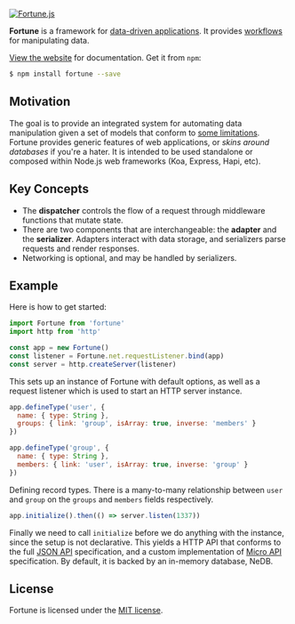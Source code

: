 [![Fortune.js](https://fortunejs.github.io/fortune-website/assets/fortune_logo.svg)](http://fortunejs.com/)

**Fortune** is a framework for [data-driven applications](https://groups.drupal.org/node/143074). It provides [workflows](https://en.wikipedia.org/wiki/Workflow) for manipulating data.

[View the website](http://fortunejs.com) for documentation. Get it from `npm`:

```sh
$ npm install fortune --save
```


## Motivation

The goal is to provide an integrated system for automating data manipulation given a set of models that conform to [some limitations](https://github.com/fortunejs/fortune/blob/rewrite/lib/index.js#L113). Fortune provides generic features of web applications, or *skins around databases* if you're a hater. It is intended to be used standalone or composed within Node.js web frameworks (Koa, Express, Hapi, etc).


## Key Concepts

- The **dispatcher** controls the flow of a request through middleware functions that mutate state.
- There are two components that are interchangeable: the **adapter** and the **serializer**. Adapters interact with data storage, and serializers parse requests and render responses.
- Networking is optional, and may be handled by serializers.


## Example

Here is how to get started:

```js
import Fortune from 'fortune'
import http from 'http'

const app = new Fortune()
const listener = Fortune.net.requestListener.bind(app)
const server = http.createServer(listener)
```

This sets up an instance of Fortune with default options, as well as a request listener which is used to start an HTTP server instance.

```js
app.defineType('user', {
  name: { type: String },
  groups: { link: 'group', isArray: true, inverse: 'members' }
})

app.defineType('group', {
  name: { type: String },
  members: { link: 'user', isArray: true, inverse: 'group' }
})
```

Defining record types. There is a many-to-many relationship between `user` and `group` on the `groups` and `members` fields respectively.

```js
app.initialize().then(() => server.listen(1337))
```

Finally we need to call `initialize` before we do anything with the instance, since the setup is not declarative. This yields a HTTP API that conforms to the full [JSON API](http://jsonapi.org) specification, and a custom implementation of [Micro API](http://micro-api.org) specification. By default, it is backed by an in-memory database, NeDB.


## License

Fortune is licensed under the [MIT license](https://raw.githubusercontent.com/fortunejs/fortune/rewrite/LICENSE).
